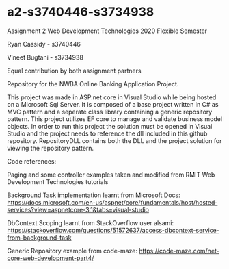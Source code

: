 # a2-s3740446-s3734938
Assignment 2 Web Development Technologies 2020 Flexible Semester

Ryan Cassidy - s3740446

Vineet Bugtani - s3734938

Equal contribution by both assignment partners

Repository for the NWBA Online Banking Application Project.

This project was made in ASP.net core in Visual Studio while being hosted on a Microsoft Sql Server.
It is composed of a base project written in C# as MVC pattern and a seperate class library containing a generic repository pattern.
This project utilizes EF core to manage and validate business model objects.
In order to run this project the solution must be opened in Visual Studio and the project needs to reference the dll included in this github repository. RepositoryDLL contains both the DLL and the project solution for viewing the repository pattern.

Code references: 

Paging and some controller examples taken and modified from RMIT Web Development Technologies tutorials

Background Task implementation learnt from Microsoft Docs:
https://docs.microsoft.com/en-us/aspnet/core/fundamentals/host/hosted-services?view=aspnetcore-3.1&tabs=visual-studio

DbContext Scoping learnt from StackOverflow user alsami:
https://stackoverflow.com/questions/51572637/access-dbcontext-service-from-background-task

Generic Repository example from code-maze:
https://code-maze.com/net-core-web-development-part4/
